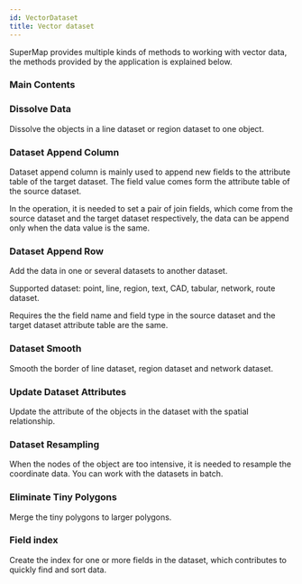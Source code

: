 ```yaml
---
id: VectorDataset
title: Vector dataset
---
```

SuperMap provides multiple kinds of methods to working with vector data, the methods provided by the application is explained below.

### Main Contents



### Dissolve Data

Dissolve the objects in a line dataset or region dataset to one object.


### Dataset Append Column

Dataset append column is mainly used to append new fields to the attribute table of the target dataset. The field value comes form the attribute table of the source dataset.

In the operation, it is needed to set a pair of join fields, which come from the source dataset and the target dataset respectively, the data can be append only when the data value is the same.

### Dataset Append Row

Add the data in one or several datasets to another dataset.

Supported dataset: point, line, region, text, CAD, tabular, network, route dataset.

Requires the the field name and field type in the source dataset and the target dataset attribute table are the same.

### Dataset Smooth

Smooth the border of line dataset, region dataset and network dataset.


### Update Dataset Attributes

Update the attribute of the objects in the dataset with the spatial relationship.


### Dataset Resampling

When the nodes of the object are too intensive, it is needed to resample the coordinate data. You can work with the datasets in batch.


### Eliminate Tiny Polygons

Merge the tiny polygons to larger polygons.


### Field index

Create the index for one or more fields in the dataset, which contributes to quickly find and sort data.